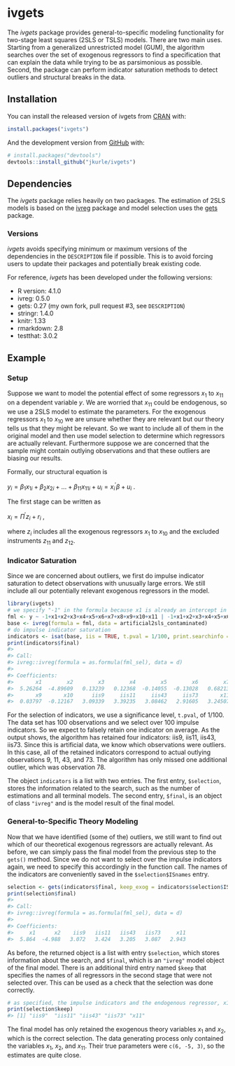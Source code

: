 
<!-- README.md is generated from README.Rmd. Please edit that file -->

# ivgets

<!-- badges: start -->
<!-- badges: end -->

The *ivgets* package provides general-to-specific modeling functionality
for two-stage least squares (2SLS or TSLS) models. There are two main
uses. Starting from a generalized unrestricted model (GUM), the
algorithm searches over the set of exogenous regressors to find a
specification that can explain the data while trying to be as
parsimonious as possible. Second, the package can perform indicator
saturation methods to detect outliers and structural breaks in the data.

## Installation

You can install the released version of ivgets from
[CRAN](https://CRAN.R-project.org) with:

``` r
install.packages("ivgets")
```

And the development version from [GitHub](https://github.com/) with:

``` r
# install.packages("devtools")
devtools::install_github("jkurle/ivgets")
```

## Dependencies

The *ivgets* package relies heavily on two packages. The estimation of
2SLS models is based on the [ivreg](https://john-d-fox.github.io/ivreg/)
package and model selection uses the
[gets](http://www.sucarrat.net/R/gets/) package.

### Versions

*ivgets* avoids specifying minimum or maximum versions of the
dependencies in the `DESCRIPTION` file if possible. This is to avoid
forcing users to update their packages and potentially break existing
code.

For reference, *ivgets* has been developed under the following versions:

-   R version: 4.1.0
-   ivreg: 0.5.0
-   gets: 0.27 (my own fork, pull request \#3, see `DESCRIPTION`)
-   stringr: 1.4.0
-   knitr: 1.33
-   rmarkdown: 2.8
-   testthat: 3.0.2

## Example

### Setup

Suppose we want to model the potential effect of some regressors
*x*<sub>1</sub> to *x*<sub>11</sub> on a dependent variable *y*. We are
worried that *x*<sub>11</sub> could be endogenous, so we use a 2SLS
model to estimate the parameters. For the exogenous regressors
*x*<sub>1</sub> to *x*<sub>10</sub> we are unsure whether they are
relevant but our theory tells us that they might be relevant. So we want
to include all of them in the original model and then use model
selection to determine which regressors are actually relevant.
Furthermore suppose we are concerned that the sample might contain
outlying observations and that these outliers are biasing our results.

Formally, our structural equation is

*y*<sub>*i*</sub> = *β*<sub>1</sub>*x*<sub>1*i*</sub> + *β*<sub>2</sub>*x*<sub>2*i*</sub> + ... + *β*<sub>11</sub>*x*<sub>11*i*</sub> + *u*<sub>*i*</sub> = *x*<sub>*i*</sub><sup>′</sup>*β* + *u*<sub>*i*</sub>
.

The first stage can be written as

*x*<sub>*i*</sub> = *Π*<sup>′</sup>*z*<sub>*i*</sub> + *r*<sub>*i*</sub>
,

where *z*<sub>*i*</sub> includes all the exogenous regressors
*x*<sub>1</sub> to *x*<sub>10</sub> and the excluded instruments
*z*<sub>11</sub> and *z*<sub>12</sub>.

### Indicator Saturation

Since we are concerned about outliers, we first do impulse indicator
saturation to detect observations with unusually large errors. We still
include all our potentially relevant exogenous regressors in the model.

``` r
library(ivgets)
# we specify "-1" in the formula because x1 is already an intercept in our data frame
fml <- y ~ -1+x1+x2+x3+x4+x5+x6+x7+x8+x9+x10+x11 | -1+x1+x2+x3+x4+x5+x6+x7+x8+x9+x10+z11+z12
base <- ivreg(formula = fml, data = artificial2sls_contaminated)
# do impulse indicator saturation
indicators <- isat(base, iis = TRUE, t.pval = 1/100, print.searchinfo = FALSE)
print(indicators$final)
#> 
#> Call:
#> ivreg::ivreg(formula = as.formula(fml_sel), data = d)
#> 
#> Coefficients:
#>       x1        x2        x3        x4        x5        x6        x7        x8  
#>  5.26264  -4.89609   0.13239   0.12368  -0.14055  -0.13028   0.68213   0.13232  
#>       x9       x10      iis9     iis11     iis43     iis73       x11  
#>  0.03797  -0.12167   3.09339   3.39235   3.08462   2.91605   3.24507
```

For the selection of indicators, we use a significance level, `t.pval`,
of 1/100. The data set has 100 observations and we select over 100
impulse indicators. So we expect to falsely retain one indicator on
average. As the output shows, the algorithm has retained four
indicators: iis9, iis11, iis43, iis73. Since this is artificial data, we
know which observations were outliers. In this case, all of the retained
indicators correspond to actual outlying observations 9, 11, 43, and 73.
The algorithm has only missed one additional outlier, which was
observation 78.

The object `indicators` is a list with two entries. The first entry,
`$selection`, stores the information related to the search, such as the
number of estimations and all terminal models. The second entry,
`$final`, is an object of class `"ivreg"` and is the model result of the
final model.

### General-to-Specific Theory Modeling

Now that we have identified (some of the) outliers, we still want to
find out which of our theoretical exogenous regressors are actually
relevant. As before, we can simply pass the final model from the
previous step to the `gets()` method. Since we do not want to select
over the impulse indicators again, we need to specify this accordingly
in the function call. The names of the indicators are conveniently saved
in the `$selection$ISnames` entry.

``` r
selection <- gets(indicators$final, keep_exog = indicators$selection$ISnames, print.searchinfo = FALSE)
print(selection$final)
#> 
#> Call:
#> ivreg::ivreg(formula = as.formula(fml_sel), data = d)
#> 
#> Coefficients:
#>     x1      x2    iis9   iis11   iis43   iis73     x11  
#>  5.864  -4.988   3.072   3.424   3.205   3.087   2.943
```

As before, the returned object is a list with entry `$selection`, which
stores information about the search, and `$final`, which is an `"ivreg"`
model object of the final model. There is an additional third entry
named `$keep` that specifies the names of all regressors in the second
stage that were not selected over. This can be used as a check that the
selection was done correctly.

``` r
# as specified, the impulse indicators and the endogenous regressor, x11, were not selected over
print(selection$keep)
#> [1] "iis9"  "iis11" "iis43" "iis73" "x11"
```

The final model has only retained the exogenous theory variables
*x*<sub>1</sub> and *x*<sub>2</sub>, which is the correct selection. The
data generating process only contained the variables *x*<sub>1</sub>,
*x*<sub>2</sub>, and *x*<sub>11</sub>. Their true parameters were
`c(6, -5, 3)`, so the estimates are quite close.
